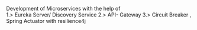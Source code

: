 Development of Microservices  with the help of  
1.> Eureka Server/ Discovery Service
2.> API- Gateway
3.> Circuit Breaker , Spring Actuator with resilience4j
